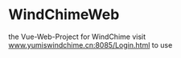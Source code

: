 # WindChimeWeb
the Vue-Web-Project for WindChime
visit www.yumiswindchime.cn:8085/Login.html to use
